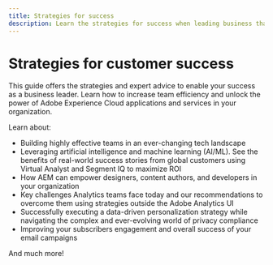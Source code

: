 ```yaml
---
title: Strategies for success
description: Learn the strategies for success when leading business that is powered by Adobe Experience Cloud applications and services. Unlock the tools you have to build a road-map and create an efficient team.
---
```


# Strategies for customer success

This guide offers the strategies and expert advice to enable your success as a business leader. Learn how to increase team efficiency and unlock the power of Adobe Experience Cloud applications and services in your organization.

Learn about: 

* Building highly effective teams in an ever-changing tech landscape
* Leveraging artificial intelligence and machine learning (AI/ML). See the benefits of real-world success stories from global customers using Virtual Analyst and Segment IQ to maximize ROI
* How AEM can empower designers, content authors, and developers in your organization
* Key challenges Analytics teams face today and our recommendations to overcome them using strategies outside the Adobe Analytics UI
* Successfully executing a data-driven personalization strategy while navigating the complex and ever-evolving world of privacy compliance
* Improving your subscribers engagement and overall success of your email campaigns

And much more!
